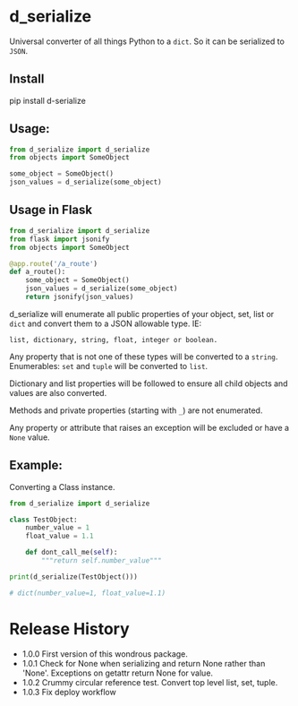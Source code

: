 d_serialize
===========

Universal converter of all things Python to a `dict`.  So it can be serialized
to `JSON`. 

Install
-------

pip install d-serialize

Usage:
------

```python
from d_serialize import d_serialize
from objects import SomeObject

some_object = SomeObject()
json_values = d_serialize(some_object)
```

Usage in Flask
--------------

```python
from d_serialize import d_serialize
from flask import jsonify
from objects import SomeObject

@app.route('/a_route')
def a_route():
    some_object = SomeObject()
    json_values = d_serialize(some_object)
    return jsonify(json_values)
```

d_serialize will enumerate all public properties of your object, set, list or `dict` and convert them
to a JSON allowable type.  IE:

    list, dictionary, string, float, integer or boolean.

Any property that is not one of these types will be converted to a `string`. Enumerables: `set`
and `tuple` will be converted to `list`.

Dictionary and list properties will be followed to ensure all child objects and
values are also converted.

Methods and private properties (starting with `_`) are not enumerated.

Any property or attribute that raises an exception will be excluded or
have a `None` value.

Example:
--------

Converting a Class instance.

```python
from d_serialize import d_serialize

class TestObject:
    number_value = 1
    float_value = 1.1

    def dont_call_me(self):
        """return self.number_value"""

print(d_serialize(TestObject()))

# dict(number_value=1, float_value=1.1)
```

Release History
===============

* 1.0.0 First version of this wondrous package.
* 1.0.1 Check for None when serializing and return None rather than 'None'.  Exceptions on getattr return None for value.
* 1.0.2 Crummy circular reference test.  Convert top level list, set, tuple.
* 1.0.3 Fix deploy workflow
